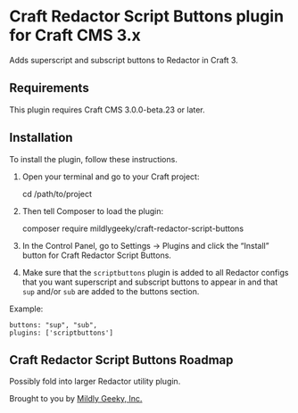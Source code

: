 # Craft Redactor Script Buttons plugin for Craft CMS 3.x

Adds superscript and subscript buttons to Redactor in Craft 3.

## Requirements

This plugin requires Craft CMS 3.0.0-beta.23 or later.

## Installation

To install the plugin, follow these instructions.

1. Open your terminal and go to your Craft project:

    cd /path/to/project

2. Then tell Composer to load the plugin:

    composer require mildlygeeky/craft-redactor-script-buttons

3. In the Control Panel, go to Settings → Plugins and click the “Install” button for Craft Redactor Script Buttons.

4. Make sure that the `scriptbuttons` plugin is added to all Redactor configs that you want superscript and subscript buttons to appear in and that `sup` and/or `sub` are added to the buttons section.

Example:

    buttons: "sup", "sub",
    plugins: ['scriptbuttons']


## Craft Redactor Script Buttons Roadmap

Possibly fold into larger Redactor utility plugin.

Brought to you by [Mildly Geeky, Inc.](https://mildlygeeky.com)
